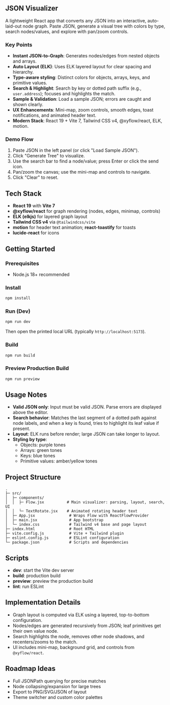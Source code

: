 ## JSON Visualizer

A lightweight React app that converts any JSON into an interactive, auto-laid-out node graph. Paste JSON, generate a visual tree with colors by type, search nodes/values, and explore with pan/zoom controls.

### Key Points

- **Instant JSON-to-Graph**: Generates nodes/edges from nested objects and arrays.
- **Auto Layout (ELK)**: Uses ELK layered layout for clear spacing and hierarchy.
- **Type-aware styling**: Distinct colors for objects, arrays, keys, and primitive values.
- **Search & Highlight**: Search by key or dotted path suffix (e.g., `user.address`); focuses and highlights the match.
- **Sample & Validation**: Load a sample JSON; errors are caught and shown clearly.
- **UX Enhancements**: Mini-map, zoom controls, smooth edges, toast notifications, and animated header text.
- **Modern Stack**: React 19 + Vite 7, Tailwind CSS v4, @xyflow/react, ELK, motion.

### Demo Flow

1. Paste JSON in the left panel (or click "Load Sample JSON").
2. Click "Generate Tree" to visualize.
3. Use the search bar to find a node/value; press Enter or click the send icon.
4. Pan/zoom the canvas; use the mini-map and controls to navigate.
5. Click "Clear" to reset.

## Tech Stack

- **React 19** with **Vite 7**
- **@xyflow/react** for graph rendering (nodes, edges, minimap, controls)
- **ELK (elkjs)** for layered graph layout
- **Tailwind CSS v4** via `@tailwindcss/vite`
- **motion** for header text animation; **react-toastify** for toasts
- **lucide-react** for icons

## Getting Started

### Prerequisites

- Node.js 18+ recommended

### Install

```bash
npm install
```

### Run (Dev)

```bash
npm run dev
```

Then open the printed local URL (typically `http://localhost:5173`).

### Build

```bash
npm run build
```

### Preview Production Build

```bash
npm run preview
```

## Usage Notes

- **Valid JSON only**: Input must be valid JSON. Parse errors are displayed above the editor.
- **Search behavior**: Matches the last segment of a dotted path against node labels, and when a key is found, tries to highlight its leaf value if present.
- **Layout**: ELK runs before render; large JSON can take longer to layout.
- **Styling by type**:
  - Objects: purple tones
  - Arrays: green tones
  - Keys: blue tones
  - Primitive values: amber/yellow tones

## Project Structure

```text
.
├─ src/
│  ├─ components/
│  │  ├─ Flow.jsx          # Main visualizer: parsing, layout, search, UI
│  │  └─ TextRotate.jsx    # Animated rotating header text
│  ├─ App.jsx               # Wraps Flow with ReactFlowProvider
│  ├─ main.jsx              # App bootstrap
│  └─ index.css             # Tailwind v4 base and page layout
├─ index.html               # Root HTML
├─ vite.config.js           # Vite + Tailwind plugin
├─ eslint.config.js         # ESLint configuration
└─ package.json             # Scripts and dependencies
```

## Scripts

- **dev**: start the Vite dev server
- **build**: production build
- **preview**: preview the production build
- **lint**: run ESLint

## Implementation Details

- Graph layout is computed via ELK using a layered, top-to-bottom configuration.
- Nodes/edges are generated recursively from JSON; leaf primitives get their own value node.
- Search highlights the node, removes other node shadows, and recenters/zooms to the match.
- UI includes mini-map, background grid, and controls from `@xyflow/react`.

## Roadmap Ideas

- Full JSONPath querying for precise matches
- Node collapsing/expansion for large trees
- Export to PNG/SVG/JSON of layout
- Theme switcher and custom color palettes
